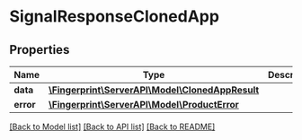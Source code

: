 # SignalResponseClonedApp

## Properties
Name | Type | Description | Notes
------------ | ------------- | ------------- | -------------
**data** | [**\Fingerprint\ServerAPI\Model\ClonedAppResult**](ClonedAppResult.md) |  | [optional] 
**error** | [**\Fingerprint\ServerAPI\Model\ProductError**](ProductError.md) |  | [optional] 

[[Back to Model list]](../../README.md#documentation-for-models) [[Back to API list]](../../README.md#documentation-for-api-endpoints) [[Back to README]](../../README.md)

